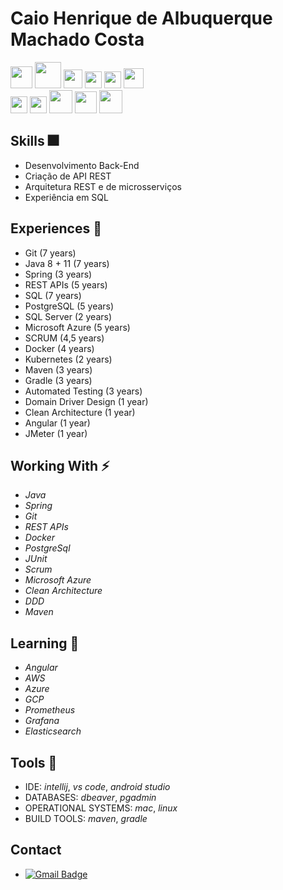 # Caio Henrique de Albuquerque Machado Costa 

<span><img height="35px" src="https://cdn.svgporn.com/logos/git.svg">
<span><img height="42px" src="https://cdn.svgporn.com/logos/java.svg">
<span><img height="30px" src="https://cdn.svgporn.com/logos/spring.svg">
<span><img height="27px" src="https://cdn.svgporn.com/logos/microsoft.svg">
<span><img height="27px" src="https://cdn.svgporn.com/logos/docker.svg">
<span><img height="32px" src="https://cdn.svgporn.com/logos/kubernetes.svg"><br>
<span><img height="27px" src="https://cdn.svgporn.com/logos/rabbitmq.svg">
<span><img height="27px" src="https://cdn.svgporn.com/logos/maven.svg">
<span><img height="37px" src="https://cdn.svgporn.com/logos/gradle.svg">
<span><img height="35px" src="https://cdn.svgporn.com/logos/apple.svg">
<span><img height="37px" src="https://cdn.svgporn.com/logos/postgresql.svg">
<span><img height="15px" src="https://cdn.svgporn.com/logos/oracle.svg"><br>

## Skills 🎆
* Desenvolvimento Back-End
* Criação de API REST
* Arquitetura REST e de microsserviços
* Experiência em SQL

## Experiences 📕
* Git (7 years)
* Java 8 + 11 (7 years)
* Spring (3 years)
* REST APIs (5 years)
* SQL (7 years)
* PostgreSQL (5 years)
* SQL Server (2 years)
* Microsoft Azure (5 years)
* SCRUM (4,5 years)
* Docker (4 years)
* Kubernetes (2 years)
* Maven (3 years)
* Gradle (3 years)
* Automated Testing (3 years)
* Domain Driver Design (1 year)
* Clean Architecture (1 year)
* Angular (1 year)
* JMeter (1 year)
    
## Working With ⚡
* _Java_ 
* _Spring_
* _Git_
* _REST APIs_ 
* _Docker_
* _PostgreSql_ 
* _JUnit_ 
* _Scrum_ 
* _Microsoft Azure_ 
* _Clean Architecture_ 
* _DDD_ 
* _Maven_
    
## Learning 🌱
* _Angular_
* _AWS_
* _Azure_ 
* _GCP_ 
* _Prometheus_ 
* _Grafana_ 
* _Elasticsearch_
 
## Tools 🔨
* IDE: _intellij_, _vs code_, _android studio_
* DATABASES: _dbeaver_, _pgadmin_
* OPERATIONAL SYSTEMS: _mac_, _linux_
* BUILD TOOLS: _maven_, _gradle_
   
## Contact
* [![Gmail Badge](https://img.shields.io/badge/-caiohamc@gmail.com-c14438?style=flat-square&logo=Gmail&logoColor=white&link=mailto:sakshamtaneja7861@gmail.com)](mailto:caiohamc@gmail.com)
